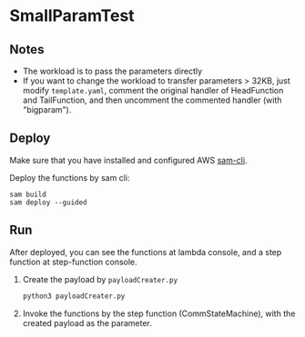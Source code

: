 # SmallParamTest

## Notes
* The workload is to pass the parameters directly
* If you want to change the workload to transfer parameters > 32KB, just modify `template.yaml`, comment the original handler of HeadFunction and TailFunction, and then uncomment the commented handler (with "bigparam").

## Deploy
Make sure that you have installed and configured AWS [sam-cli](https://docs.aws.amazon.com/serverless-application-model/latest/developerguide/serverless-sam-cli-install.html).

Deploy the functions by sam cli:
    
```
sam build
sam deploy --guided
```

## Run
After deployed, you can see the functions at lambda console, and a step function at step-function console.

1. Create the payload by `payloadCreater.py`
    ``` bash
    python3 payloadCreater.py
    ```
2. Invoke the functions by the step function (CommStateMachine), with the created payload as the parameter.